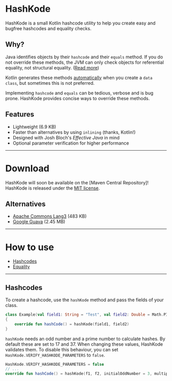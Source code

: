 # HashKode
HashKode is a small Kotlin hashcode utility to help you create easy and bugfree hashcodes and equality checks.

## Why?
Java identifies objects by their `hashcode` and their `equals` method. If you do not override these methods, the JVM can only check objects for referential equality, not structural equality. ([Read more](https://kotlinlang.org/docs/reference/equality.html#equality))

Kotlin generates these methods [automatically](https://kotlinlang.org/docs/reference/data-classes.html#data-classes) when you create a `data class`, but sometimes this is not preferred.

Implementing `hashcode` and `equals` can be tedious, verbose and is bug prone. HashKode provides concise ways to override these methods.

## Features
- Lightweight (6.9 KB)
- Faster than alternatives by using `inlining` (thanks, Kotlin!)
- Designed with Josh Bloch's *Effective Java* in mind
- Optional parameter verification for higher performance

---
  
# Download
HashKode will soon be available on the [Maven Central Repository]!
HashKode is released under the [MIT license](LICENSE.md).

## Alternatives
- [Apache Commons Lang3](https://commons.apache.org/proper/commons-lang/apidocs/org/apache/commons/lang3/builder/HashCodeBuilder.html) (483 KB)
- [Google Guava](https://github.com/google/guava/wiki/CommonObjectUtilitiesExplained) (2.45 MB)

---

# How to use
- [Hashcodes](#hashcodes)
- [Equality](#equality)

---

## Hashcodes
To create a hashcode, use the `hashKode` method and pass the fields of your class.
```Kotlin
class Example(val field1: String = "Test", val field2: Double = Math.PI)
{
    override fun hashCode() = hashKode(field1, field2)
}
```
`hashKode` needs an odd number and a prime number to calculate hashes. By default these are set to 17 and 37. When changing these values, HashKode validates them. To disable this behaviour, you can set `HashKode.VERIFY_HASHKODE_PARAMETERS` to `false`.
```Kotlin
HashKode.VERIFY_HASHKODE_PARAMETERS = false
// ...
override fun hashCode() = hashKode(f1, f2, initialOddNumber = 3, multiplierPrime = 7)
```
